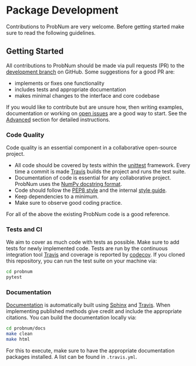 # Package Development

Contributions to ProbNum are very welcome. Before getting started make sure to read the following guidelines.

## Getting Started

All contributions to ProbNum should be made via pull requests (PR) to the
[development branch](https://github.com/probabilistic-numerics/probnum/tree/development) on GitHub. Some suggestions for
a good PR are:

- implements or fixes one functionality
- includes tests and appropriate documentation
- makes minimal changes to the interface and core codebase

If you would like to contribute but are unsure how, then writing examples, documentation or working on
[open issues](https://github.com/probabilistic-numerics/probnum/issues) are a good way to start. See the [Advanced](https://probabilistic-numerics.github.io/probnum/development/contributing.html#Advanced) section for detailed instructions.

### Code Quality

Code quality is an essential component in a collaborative open-source project.

- All code should be covered by tests within the [unittest](https://docs.python.org/3/library/unittest.html) framework. Every time a commit is
made [Travis](https://travis-ci.org/probabilistic-numerics/probnum) builds the project and runs the test suite.
- Documentation of code is essential for any collaborative project. ProbNum uses the
[NumPy docstring format](https://numpydoc.readthedocs.io/en/latest/format.html).
- Code should follow the [PEP8 style](https://www.python.org/dev/peps/pep-0008/) and the internal [style guide](https://github.com/probabilistic-numerics/probnum/blob/master/STYLEGUIDE.md).
- Keep dependencies to a minimum.
- Make sure to observe good coding practice.

For all of the above the existing ProbNum code is a good reference.

### Tests and CI

We aim to cover as much code with tests as possible. Make sure to add tests for newly implemented code. Tests are run by
the continuous integration tool [Travis](https://travis-ci.org/probabilistic-numerics/probnum) and coverage is reported
by [codecov](https://codecov.io/github/probabilistic-numerics/probnum?branch=master). If you cloned this repository, you
can run the test suite on your machine via:
```bash
cd probnum
pytest
```

### Documentation

[Documentation](https://probabilistic-numerics.github.io/probnum/modules.html) is automatically built using [Sphinx](https://www.sphinx-doc.org/en/master/) and
[Travis](https://travis-ci.org/probabilistic-numerics/probnum). When implementing published methods give credit and
include the appropriate citations. You can build the documentation locally via:
```bash
cd probnum/docs
make clean
make html
```
For this to execute, make sure to have the appropriate documentation packages installed. A list can be found in `.travis.yml`.

